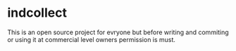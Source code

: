 indcollect
==========

This is an open source project for evryone but before writing and commiting or using it at commercial level owners permission is must.

